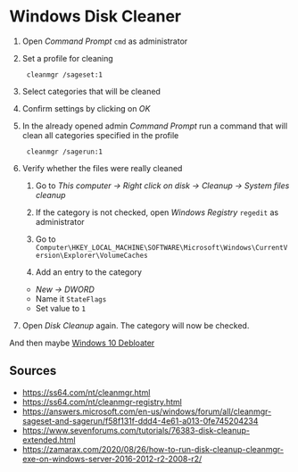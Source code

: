 # Windows Disk Cleaner

1. Open _Command Prompt_ `cmd` as administrator
1. Set a profile for cleaning

        cleanmgr /sageset:1

1. Select categories that will be cleaned
1. Confirm settings by clicking on _OK_
1. In the already opened admin _Command Prompt_ run a command that will clean all categories specified in the profile

        cleanmgr /sagerun:1

1. Verify whether the files were really cleaned

    1. Go to _This computer -> Right click on disk -> Cleanup -> System files cleanup_

    1. If the category is not checked, open _Windows Registry_ `regedit` as administrator

    1. Go to `Computer\HKEY_LOCAL_MACHINE\SOFTWARE\Microsoft\Windows\CurrentVersion\Explorer\VolumeCaches`

    1. Add an entry to the category
      - _New -> DWORD_
      - Name it `StateFlags`
      - Set value to `1`

1. Open _Disk Cleanup_ again. The category will now be checked.

And then maybe [Windows 10 Debloater](https://github.com/Sycnex/Windows10Debloater)

## Sources

- https://ss64.com/nt/cleanmgr.html
- https://ss64.com/nt/cleanmgr-registry.html
- https://answers.microsoft.com/en-us/windows/forum/all/cleanmgr-sageset-and-sagerun/f58f131f-ddd4-4e61-a013-0fe745204234
- https://www.sevenforums.com/tutorials/76383-disk-cleanup-extended.html
- https://zamarax.com/2020/08/26/how-to-run-disk-cleanup-cleanmgr-exe-on-windows-server-2016-2012-r2-2008-r2/

